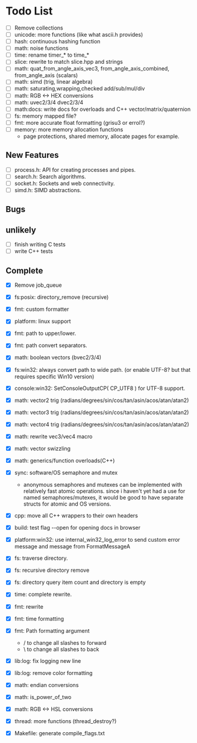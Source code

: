 # Todo List
- [ ] Remove collections
- [ ] unicode:   more functions (like what ascii.h provides)
- [ ] hash:      continuous hashing function
- [ ] math:      noise functions
- [ ] time:      rename timer_* to time_*
- [ ] slice:     rewrite to match slice.hpp and strings
- [ ] math:      quat_from_angle_axis_vec3, from_angle_axis_combined, from_angle_axis (scalars)
- [ ] math:      simd (trig, linear algebra)
- [ ] math:      saturating,wrapping,checked add/sub/mul/div
- [ ] math:      RGB <-> HEX conversions
- [ ] math:      uvec2/3/4 dvec2/3/4
- [ ] math:docs: write docs for overloads and C++ vector/matrix/quaternion
- [ ] fs:        memory mapped file?
- [ ] fmt:       more accurate float formatting (grisu3 or errol?)
- [ ] memory:    more memory allocation functions
    - page protections, shared memory, allocate pages for example.
## New Features
- [ ] process.h: API for creating processes and pipes.
- [ ] search.h:  Search algorithms.
- [ ] socket.h:  Sockets and web connectivity.
- [ ] simd.h:    SIMD abstractions.
## Bugs
## unlikely
- [ ] finish writing C tests
- [ ] write C++ tests
## Complete
- [x] Remove job_queue
- [x] fs:posix:      directory_remove (recursive)
- [x] fmt:           custom formatter
- [x] platform:      linux support
- [x] fmt:           path to upper/lower.
- [x] fmt:           path convert separators.
- [x] math:          boolean vectors (bvec2/3/4)
- [x] fs:win32:      always convert path to wide path. (or enable UTF-8? but that requires specific Win10 version)
- [x] console:win32: SetConsoleOutputCP( CP_UTF8 ) for UTF-8 support.
- [x] math:          vector2 trig (radians/degrees/sin/cos/tan/asin/acos/atan/atan2)
- [x] math:          vector3 trig (radians/degrees/sin/cos/tan/asin/acos/atan/atan2)
- [x] math:          vector4 trig (radians/degrees/sin/cos/tan/asin/acos/atan/atan2)
- [x] math:          rewrite vec3/vec4 macro
- [x] math:          vector swizzling
- [x] math:          generics/function overloads(C++)
- [x] sync:          software/OS semaphore and mutex
    - anonymous semaphores and mutexes can be implemented with
    relatively fast atomic operations. since i haven't yet had a
    use for named semaphores/mutexes, it would be good to have
    separate structs for atomic and OS versions.
- [x] cpp:            move all C++ wrappers to their own headers
- [x] build:          test flag --open for opening docs in browser
- [x] platform:win32: use internal_win32_log_error to send custom error message and message from FormatMessageA
- [x] fs:             traverse directory.
- [x] fs:             recursive directory remove
- [x] fs:             directory query item count and directory is empty
- [x] time:           complete rewrite.
- [x] fmt:            rewrite
- [x] fmt:            time formatting
- [x] fmt:            Path formatting argument
    - / to change all slashes to forward
    - \ to change all slashes to back
- [x] lib:log:  fix logging new line
- [x] lib:log:  remove color formatting
- [x] math:     endian conversions
- [x] math:     is_power_of_two
- [x] math:     RGB <-> HSL conversions
- [x] thread:   more functions (thread_destroy?)
- [x] Makefile: generate compile_flags.txt

